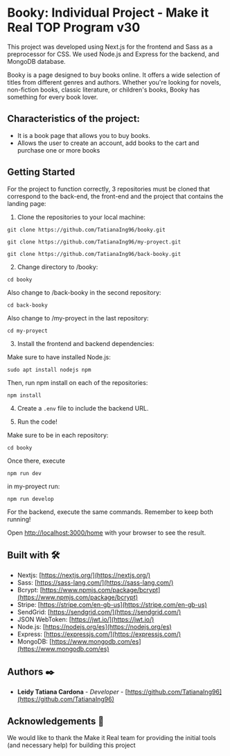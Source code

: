 
# Booky: Individual Project - Make it Real TOP Program v30

This project was developed using Next.js for the frontend and Sass as a preprocessor for CSS. We used Node.js and Express for the backend, and MongoDB database.

Booky is a page designed to buy books online. It offers a wide selection of titles from different genres and authors. Whether you're looking for novels, non-fiction books, classic literature, or children's books, Booky has something for every book lover.

## Characteristics of the project:

- It is a book page that allows you to buy books.
- Allows the user to create an account, add books to the cart and purchase one or more books

## Getting Started

For the project to function correctly, 3 repositories must be cloned that correspond to the back-end, the front-end and the project that contains the landing page:

1. Clone the repositories to your local machine:

```
git clone https://github.com/TatianaIng96/booky.git
```

```
git clone https://github.com/TatianaIng96/my-proyect.git
```

```
git clone https://github.com/TatianaIng96/back-booky.git
```

2. Change directory to /booky:

```
cd booky
```

Also change to /back-booky in the second repository:

```
cd back-booky
```

Also change to /my-proyect in the last repository:

```
cd my-proyect
```

3. Install the frontend and backend dependencies:

Make sure to have installed Node.js:

```
sudo apt install nodejs npm
```

Then, run npm install on each of the repositories:

```
npm install
```

4. Create a `.env` file to include the backend URL.

5. Run the code!

Make sure to be in each repository:

```
cd booky
```

Once there, execute

```
npm run dev
```

in my-proyect run:

```
npm run develop
```

For the backend, execute the same commands. Remember to keep both running!

Open [http://localhost:3000/home](http://localhost:3000) with your browser to see the result.

## Built with 🛠️

- Nextjs: [https://nextjs.org/](https://nextjs.org/)
- Sass: [https://sass-lang.com/](https://sass-lang.com/)
- Bcrypt: [https://www.npmjs.com/package/bcrypt](https://www.npmjs.com/package/bcrypt)
- Stripe: [https://stripe.com/en-gb-us](https://stripe.com/en-gb-us)
- SendGrid: [https://sendgrid.com/](https://sendgrid.com/)
- JSON WebToken: [https://jwt.io/](https://jwt.io/)
- Node.js: [https://nodejs.org/es](https://nodejs.org/es)
- Express: [https://expressjs.com/](https://expressjs.com/)
- MongoDB: [https://www.mongodb.com/es](https://www.mongodb.com/es)

## Authors ✒️

- **Leidy Tatiana Cardona** - _Developer_ - [https://github.com/TatianaIng96](https://github.com/TatianaIng96)

## Acknowledgements 🎁

We would like to thank the Make it Real team for providing the initial tools (and necessary help) for building this project
